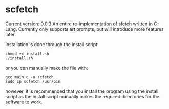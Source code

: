 # scfetch

Current version: 0.0.3
An entire re-implementation of sfetch written in C-Lang.
Currently only supports art prompts, but will introduce more features later.

Installation is done through the install script:
```
chmod +x install.sh
./install.sh
```
or you can manually make the file with:
```
gcc main.c -o scfetch
sudo cp scfetch /usr/bin
```
however, it is recommended that you install the program using the install script as 
the install script manually makes the required directories for the software to work.
